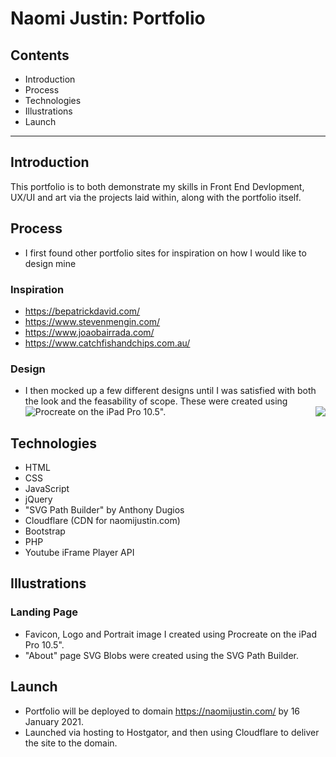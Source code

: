 # Naomi Justin: Portfolio
 
## Contents
* Introduction
* Process
* Technologies
* Illustrations
* Launch

___
 
## Introduction
This portfolio is to both demonstrate my skills in Front End Devlopment, UX/UI and art via the projects laid within, along with the portfolio itself.

## Process
* I first found other portfolio sites for inspiration on how I would like to design mine

### Inspiration
* https://bepatrickdavid.com/
* https://www.stevenmengin.com/
* https://www.joaobairrada.com/
* https://www.catchfishandchips.com.au/

### Design
* I then mocked up a few different designs until I was satisfied with both the look and the feasability of scope. These were created using Procreate on the iPad Pro 10.5".
<img src="https://naomijustin.com/images/readme/UX_Portfolio1_700x325_min.png" width="auto" style="float: left"/> <img src="https://naomijustin.com/images/readme/UX_Portfolio2_700x325_min.png" width="auto" style="float: right"/>

## Technologies
* HTML
* CSS
* JavaScript
* jQuery
* "SVG Path Builder" by Anthony Dugios
* Cloudflare (CDN for naomijustin.com)
* Bootstrap
* PHP
* Youtube iFrame Player API
 
## Illustrations
### Landing Page
* Favicon, Logo and Portrait image I created using Procreate on the iPad Pro 10.5". 
* "About" page SVG Blobs were created using the SVG Path Builder.

## Launch
* Portfolio will be deployed to domain https://naomijustin.com/ by 16 January 2021.
* Launched via hosting to Hostgator, and then using Cloudflare to deliver the site to the domain.
